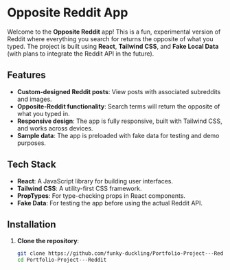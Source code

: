 # Opposite Reddit App

Welcome to the **Opposite Reddit** app! This is a fun, experimental version of Reddit where everything you search for returns the opposite of what you typed. The project is built using **React**, **Tailwind CSS**, and **Fake Local Data** (with plans to integrate the Reddit API in the future).

## Features

- **Custom-designed Reddit posts**: View posts with associated subreddits and images.
- **Opposite-Reddit functionality**: Search terms will return the opposite of what you typed in.
- **Responsive design**: The app is fully responsive, built with Tailwind CSS, and works across devices.
- **Sample data**: The app is preloaded with fake data for testing and demo purposes.

## Tech Stack

- **React**: A JavaScript library for building user interfaces.
- **Tailwind CSS**: A utility-first CSS framework.
- **PropTypes**: For type-checking props in React components.
- **Fake Data**: For testing the app before using the actual Reddit API.

## Installation

1. **Clone the repository**:

   ```bash
   git clone https://github.com/funky-duckling/Portfolio-Project---Reddit.git
   cd Portfolio-Project---Reddit
